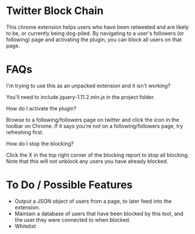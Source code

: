 # Twitter Block Chain

This chrome extension helps users who have been retweeted and are likely to be, or currently being dog-piled.
By navigating to a user's followers (or following) page and activating the plugin, you can block all users on that page.

# FAQs 

I'm trying to use this as an unpacked extension and it isn't working?

You'll need to include jquery-1.11.2.min.js in the project folder.

How do I activate the plugin?

Browse to a following/followers page on twitter and click the icon in the toolbar on Chrome. If it says you're not on a following/followers page, try refreshing first.

How do I stop the blocking?

Click the X in the top right corner of the blocking report to stop all blocking. Note that this will not unblock any users you have already blocked.

# To Do / Possible Features

* Output a JSON object of users from a page, to later feed into the extension.
* Maintain a database of users that have been blocked by this tool, and the user they were connected to when blocked.
* Whitelist 